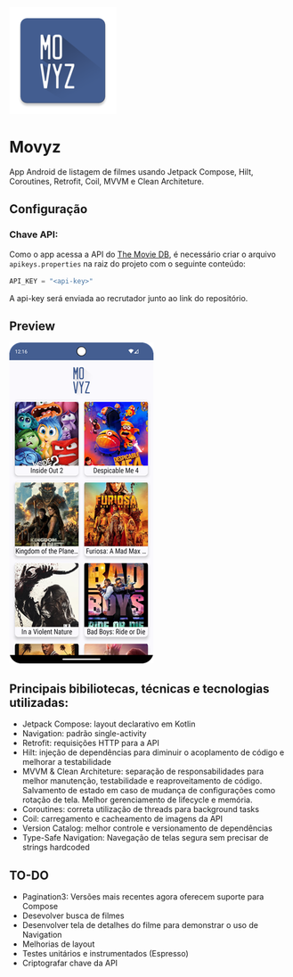 ![alt text](https://github.com/rodrigovenancio/movyz/blob/main/app/src/main/res/mipmap-xxxhdpi/ic_launcher.webp?raw=true)

# Movyz
App Android de listagem de filmes usando Jetpack Compose, Hilt, Coroutines, Retrofit, Coil, MVVM e Clean Architeture.


## Configuração

### Chave API:
Como o app acessa a API do [The Movie DB](https://api.themoviedb.org), é necessário criar o arquivo `apikeys.properties` na raiz do projeto com o seguinte conteúdo:
```gradle
API_KEY = "<api-key>"
```
A api-key será enviada ao recrutador junto ao link do repositório.

## Preview
![alt text](https://github.com/rodrigovenancio/movyz/blob/main/preview/movyz-preview.png?raw=true)

## Principais bibiliotecas, técnicas e tecnologias utilizadas:
- Jetpack Compose: layout declarativo em Kotlin
- Navigation: padrão single-activity 
- Retrofit: requisições HTTP para a API
- Hilt: injeção de dependências para diminuir o acoplamento de código e melhorar a testabilidade
- MVVM & Clean Architeture: separação de responsabilidades para melhor manutenção, testabilidade e reaproveitamento de código. Salvamento de estado em caso de mudança de configurações como rotação de tela. Melhor gerenciamento de lifecycle e memória.
- Coroutines: correta utilização de threads para background tasks
- Coil: carregamento e cacheamento de imagens da API
- Version Catalog: melhor controle e versionamento de dependências
- Type-Safe Navigation: Navegação de telas segura sem precisar de strings hardcoded


## TO-DO
- Pagination3: Versões mais recentes agora oferecem suporte para Compose
- Desevolver busca de filmes
- Desenvolver tela de detalhes do filme para demonstrar o uso de Navigation
- Melhorias de layout
- Testes unitários e instrumentados (Espresso)
- Criptografar chave da API

